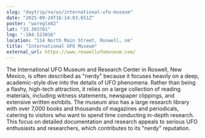 ```yaml
---
slug: "daytrip/na/us/international-ufo-museum"
date: "2025-09-24T16:14:03.651Z"
poster: "waregle82"
lat: "33.393781"
lng: "-104.523016"
location: "114 North Main Street, Roswell, nm"
title: "International UFO Museum"
external_url: https://www.roswellufomuseum.com/
---
```

The International UFO Museum and Research Center in Roswell, New Mexico, is often described as "nerdy" because it focuses heavily on a deep, academic-style dive into the details of UFO phenomena. Rather than being a flashy, high-tech attraction, it relies on a large collection of reading materials, including witness statements, newspaper clippings, and extensive written exhibits. The museum also has a large research library with over 7,000 books and thousands of magazines and periodicals, catering to visitors who want to spend time conducting in-depth research. This focus on detailed documentation and research appeals to serious UFO enthusiasts and researchers, which contributes to its "nerdy" reputation.